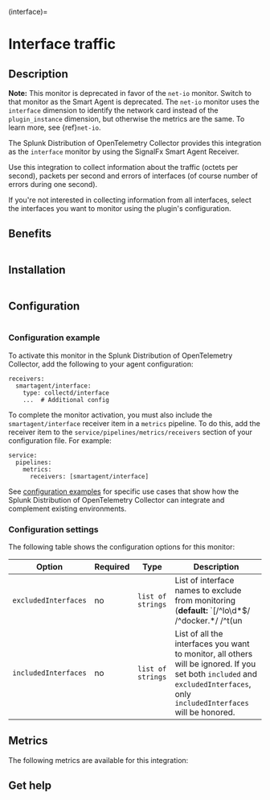 (interface)=

# Interface traffic

<meta name="description" content="Use this Splunk Observability Cloud integration for the interface monitor. See benefits, install, configuration, and metrics">

## Description

**Note:** This monitor is deprecated in favor of the `net-io` monitor. Switch to that monitor as the Smart Agent is deprecated. The `net-io` monitor uses the `interface` dimension to identify the network card instead of the `plugin_instance` dimension, but otherwise the metrics are the same. To learn more, see {ref}`net-io`.

The Splunk Distribution of OpenTelemetry Collector provides this integration as the `interface` monitor by using the SignalFx Smart Agent Receiver.

Use this integration to collect information about the traffic (octets per second), packets per second and errors of interfaces (of course number of errors during one second).

If you're not interested in collecting information from all interfaces, select the interfaces you want to monitor using the plugin's configuration.



<!--
## Requirements

This plugin requires:

| Software | Version |
|----------|---------|
| collectd | 1.0+    |  

-->
## Benefits

```{include} /_includes/benefits.md
```
## Installation

```{include} /_includes/collector-installation.md
```
## Configuration

```{include} /_includes/configuration.md
```

### Configuration example

To activate this monitor in the Splunk Distribution of OpenTelemetry Collector, add the following to your agent configuration:

```
receivers:
  smartagent/interface:
    type: collectd/interface
    ...  # Additional config
```

To complete the monitor activation, you must also include the `smartagent/interface` receiver item in a `metrics` pipeline. To do this, add the receiver item to the `service/pipelines/metrics/receivers` section of your configuration file. For example:

```
service:
  pipelines:
    metrics:
      receivers: [smartagent/interface]
```

See <a href="https://github.com/signalfx/splunk-otel-collector/tree/main/examples" target="_blank">configuration examples</a> for specific use cases that show how the Splunk Distribution of OpenTelemetry Collector can integrate and complement existing environments.

### Configuration settings

The following table shows the configuration options for this monitor:

| Option | Required | Type | Description |
| --- | --- | --- | --- |
| `excludedInterfaces` | no | `list of strings` | List of interface names to exclude from monitoring (**default:** `[/^lo\d*$/ /^docker.*/ /^t(un|ap)\d*$/ /^veth.*$/]`) |
| `includedInterfaces` | no | `list of strings` | List of all the interfaces you want to monitor, all others will be ignored.  If you set both `included` and `excludedInterfaces`, only `includedInterfaces` will be honored. |


## Metrics
The following metrics are available for this integration:

<div class="metrics-yaml" url="https://raw.githubusercontent.com/signalfx/signalfx-agent/main/pkg/monitors/collectd/netinterface/metadata.yaml"></div>

## Get help

```{include} /_includes/troubleshooting.md
```

